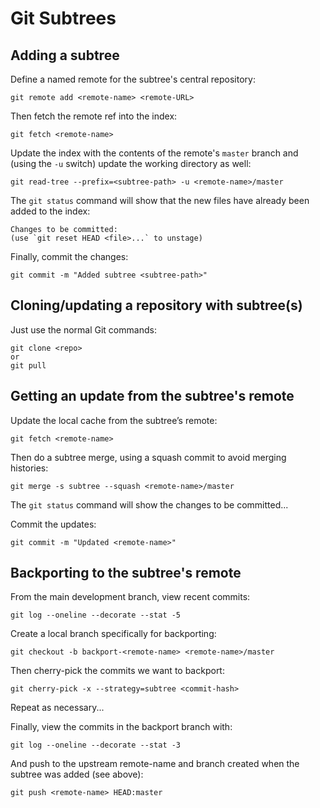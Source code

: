 # Git Subtrees

## Adding a subtree

Define a named remote for the subtree's central repository:

    git remote add <remote-name> <remote-URL>

Then fetch the remote ref into the index:

    git fetch <remote-name>

Update the index with the contents of the remote's `master` branch
and (using the `-u` switch) update the working directory as well:

    git read-tree --prefix=<subtree-path> -u <remote-name>/master

The `git status` command will show that the new files have already
been added to the index:

    Changes to be committed:
    (use `git reset HEAD <file>...` to unstage)

Finally, commit the changes:

    git commit -m "Added subtree <subtree-path>"



## Cloning/updating a repository with subtree(s)

Just use the normal Git commands:

    git clone <repo>
    or
    git pull



## Getting an update from the subtree's remote

Update the local cache from the subtree’s remote:

    git fetch <remote-name>

Then do a subtree merge, using a squash commit to avoid merging histories:

    git merge -s subtree --squash <remote-name>/master

The `git status` command will show the changes to be committed...

Commit the updates:

    git commit -m "Updated <remote-name>"

## Backporting to the subtree's remote

From the main development branch, view recent commits:

    git log --oneline --decorate --stat -5

Create a local branch specifically for backporting:

    git checkout -b backport-<remote-name> <remote-name>/master

Then cherry-pick the commits we want to backport:

    git cherry-pick -x --strategy=subtree <commit-hash>

Repeat as necessary...

Finally, view the commits in the backport branch with:

    git log --oneline --decorate --stat -3

And push to the upstream remote-name and branch created when
the subtree was added (see above):

    git push <remote-name> HEAD:master
